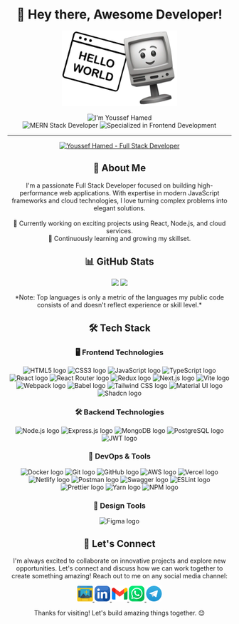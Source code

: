 <div align="center">
  <h1>👋 Hey there, Awesome Developer!</h1>
</div>

<div align="center">
  <img src="./assets/hello-world.png" alt="intro" height="170" />
</div>

<p align="center">
  <img alt="I'm Youssef Hamed" src="https://img.shields.io/badge/I'm-Youssef_Hamed-ff8a00?style=for-the-badge&logoColor=white&color=ff8a00" />
  <br />
  <img alt="MERN Stack Developer" src="https://img.shields.io/badge/Mern_Stack-Developer-70bce3?style=for-the-badge&logoColor=white&color=70bce3" />
  <picture>
    <source
      srcset="https://img.shields.io/badge/specialized_in-Frontend_Development-eaecff?style=for-the-badge&logoColor=white&color=eaecff"
      media="(prefers-color-scheme: dark)"
    />
    <source
      srcset="https://img.shields.io/badge/specialized_in-Frontend_Development-1b1f3b?style=for-the-badge&logoColor=white&color=1b1f3b"
      media="(prefers-color-scheme: light), (prefers-color-scheme: no-preference)"
    />
    <img alt="Specialized in Frontend Development" src="https://img.shields.io/badge/specialized_in-Frontend_Development-eaecff?style=for-the-badge&logoColor=white&color=eaecff" />
  </picture>
</p>

---

<div align="center" style="max-height: 270px;overflow: hidden;">
  <a href="https://youssef-hamed.vercel.app" target="_blank" style="display: inline-block">
    <picture>
      <source
        srcset="https://readme-typing-svg.demolab.com?font=Fira+Code&duration=1000&weight=600&size=20&pause=300&color=eaecff&background=FFFFFF00&center=true&vCenter=true&multiline=true&repeat=false&random=false&width=500&height=300&lines=I'm+Youssef+Hamed;Full+Stack+Developer;specialized+in+Front-end;----------;Passionate+about+building;scalable+%26+innovative+solutions;----------;Specialized+in;Modern+Web+Technologies"
        media="(prefers-color-scheme: dark)"
      />
      <source
        srcset="https://readme-typing-svg.demolab.com?font=Fira+Code&duration=1000&weight=600&size=20&pause=300&color=1b1f3b&background=FFFFFF00&center=true&vCenter=true&multiline=true&repeat=false&random=false&width=500&height=300&lines=I'm+Youssef+Hamed;Full+Stack+Developer;specialized+in+Front-end;----------;Passionate+about+building;scalable+%26+innovative+solutions;----------;Specialized+in;Modern+Web+Technologies"
        media="(prefers-color-scheme: light), (prefers-color-scheme: no-preference)"
      />
      <img
        src="https://readme-typing-svg.demolab.com?font=Fira+Code&duration=1000&weight=600&size=20&pause=300&color=1b1f3b&background=FFFFFF00&center=true&vCenter=true&multiline=true&repeat=false&random=false&width=500&height=300&lines=I'm+Youssef+Hamed;Full+Stack+Developer;specialized+in+Front-end;----------;Passionate+about+building;scalable+%26+innovative+solutions;----------;Specialized+in;Modern+Web+Technologies"
        alt="Youssef Hamed - Full Stack Developer"
      />
    </picture>
  </a>
</div>

<div align="center">
  <h2>🪪 About Me</h2>
    I'm a passionate Full Stack Developer focused on building high-performance web applications. With expertise in modern JavaScript frameworks and cloud technologies, I love turning complex problems into elegant solutions.
    <br />
    <br />
    🔭 Currently working on exciting projects using React, Node.js, and cloud services.
    <br />
    🌱 Continuously learning and growing my skillset.
</div>

<div align="center">
  <h2>📊 GitHub Stats</h2>
</div>

<div align="center">
  <img height="180em" src="https://github-readme-stats.vercel.app/api?username=yousiefhamed&show_icons=true&title_color=70bce3&bg_color=000000&text_color=eaecff&icon_color=70bce3&rank_icon=github" />
  <img height="180em" src="https://github-readme-stats.vercel.app/api/top-langs/?username=yousiefhamed&layout=compact&title_color=70bce3&bg_color=000000&text_color=eaecff" />
</div>

<p align="center">
  *Note: Top languages is only a metric of the languages my public code consists of and doesn't reflect experience or skill level.*
</p>

<div align="center">
  <h2>🛠️ Tech Stack</h2>
</div>

<div align="center">

### 🖥️ Frontend Technologies

  <img src="https://img.shields.io/badge/HTML5-E34F26?style=for-the-badge&logo=html5&logoColor=white" alt="HTML5 logo" />
  <img src="https://img.shields.io/badge/CSS3-1572B6?style=for-the-badge&logo=css3&logoColor=white" alt="CSS3 logo" />
  <img src="https://img.shields.io/badge/JavaScript-323330?style=for-the-badge&logo=javascript&logoColor=F7DF1E" alt="JavaScript logo" />
  <img src="https://img.shields.io/badge/TypeScript-007ACC?style=for-the-badge&logo=typescript&logoColor=white" alt="TypeScript logo" />
  <img src="https://img.shields.io/badge/React-20232A?style=for-the-badge&logo=react&logoColor=61DAFB" alt="React logo" />
  <img src="https://img.shields.io/badge/React_Router-CA4245?style=for-the-badge&logo=react-router&logoColor=white" alt="React Router logo" />
  <img src="https://img.shields.io/badge/Redux-593D88?style=for-the-badge&logo=redux&logoColor=white" alt="Redux logo" />
  <img src="https://img.shields.io/badge/Next-black?style=for-the-badge&logo=next.js&logoColor=white" alt="Next.js logo" />
  <img src="https://img.shields.io/badge/Vite-646CFF?style=for-the-badge&logo=vite&logoColor=white" alt="Vite logo" />
  <img src="https://img.shields.io/badge/Webpack-8DD6F9?style=for-the-badge&logo=webpack&logoColor=white" alt="Webpack logo" />
  <img src="https://img.shields.io/badge/Babel-F9DC3E?style=for-the-badge&logo=babel&logoColor=white" alt="Babel logo" />
  <img src="https://img.shields.io/badge/Tailwind_CSS-38B2AC?style=for-the-badge&logo=tailwind-css&logoColor=white" alt="Tailwind CSS logo" />
  <img src="https://img.shields.io/badge/Material%20UI-007FFF?style=for-the-badge&logo=mui&logoColor=white" alt="Material UI logo" />
  <img src="https://img.shields.io/badge/Shadcn-000000?style=for-the-badge&logo=shadcn&logoColor=white" alt="Shadcn logo" />

### 🛠️ Backend Technologies

  <img src="https://img.shields.io/badge/Node.js-339933?style=for-the-badge&logo=nodedotjs&logoColor=white" alt="Node.js logo" />
  <img src="https://img.shields.io/badge/Express.js-000000?style=for-the-badge&logo=express&logoColor=white" alt="Express.js logo" />
  <img src="https://img.shields.io/badge/MongoDB-4EA94B?style=for-the-badge&logo=mongodb&logoColor=white" alt="MongoDB logo" />
  <img src="https://img.shields.io/badge/PostgreSQL-316192?style=for-the-badge&logo=postgresql&logoColor=white" alt="PostgreSQL logo" />
  <img src="https://img.shields.io/badge/JWT-000000?style=for-the-badge&logo=jsonwebtokens&logoColor=white" alt="JWT logo" />

### 🚀 DevOps & Tools

  <img src="https://img.shields.io/badge/Docker-2496ED?style=for-the-badge&logo=docker&logoColor=white" alt="Docker logo" />
  <img src="https://img.shields.io/badge/Git-F05032?style=for-the-badge&logo=git&logoColor=white" alt="Git logo" />
  <img src="https://img.shields.io/badge/GitHub-181717?style=for-the-badge&logo=github&logoColor=white" alt="GitHub logo" />
  <img src="https://img.shields.io/badge/AWS-232F3E?style=for-the-badge&logo=amazonaws&logoColor=white" alt="AWS logo" />
  <img src="https://img.shields.io/badge/Vercel-000000?style=for-the-badge&logo=vercel&logoColor=white" alt="Vercel logo" />
  <img src="https://img.shields.io/badge/Netlify-00C7B7?style=for-the-badge&logo=netlify&logoColor=white" alt="Netlify logo" />
  <img src="https://img.shields.io/badge/Postman-FF6C37?style=for-the-badge&logo=postman&logoColor=white" alt="Postman logo" />
  <img src="https://img.shields.io/badge/Swagger-85EA2D?style=for-the-badge&logo=swagger&logoColor=white" alt="Swagger logo" />
  <img src="https://img.shields.io/badge/ESLint-4B32C3?style=for-the-badge&logo=eslint&logoColor=white" alt="ESLint logo" />
  <img src="https://img.shields.io/badge/Prettier-F7B93E?style=for-the-badge&logo=prettier&logoColor=white" alt="Prettier logo" />
  <img src="https://img.shields.io/badge/Yarn-2C8EBB?style=for-the-badge&logo=yarn&logoColor=white" alt="Yarn logo" />
  <img src="https://img.shields.io/badge/npm-CB3837?style=for-the-badge&logo=npm&logoColor=white" alt="NPM logo" />

### 🎨 Design Tools

  <img src="https://img.shields.io/badge/Figma-F24E1E?style=for-the-badge&logo=figma&logoColor=white" alt="Figma logo" />

</div>

<div align="center">
  <h2>🤝 Let's Connect</h2>
</div>

<div align="center">
  <p>I'm always excited to collaborate on innovative projects and explore new opportunities. Let's connect and discuss how we can work together to create something amazing! Reach out to me on any social media channel:</p>
  <a href="https://youssef-hamed.vercel.app" target="_blank">
    <img src="./assets/social_icons/website.png" width=35 />
  </a>
  <a href="https://linkedin.com/in/youssef-hamed-helmy" target="_blank">
    <img src="./assets/social_icons/linkedin.png" width=35 />
  </a>
  <a href="mailto:yousiefhamed1@gmail.com" target="_blank">
    <img src="./assets/social_icons/gmail.png" width=35 />
  </a>
  <a href="https://wa.me/+201279237596" target="_blank">
    <img src="./assets/social_icons/whatsapp.png" width=35 />
  </a>
  <a href="https://t.me/youssef_hamed_511" target="_blank">
    <img src="./assets/social_icons/Telegram.png" width=35 />
  </a>
  <p>Thanks for visiting! Let's build amazing things together. 😊</p>
</div>
